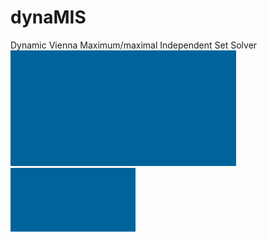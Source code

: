 # dynaMIS
Dynamic Vienna Maximum/maximal Independent Set Solver 
![Alt Text](dynamis_icon.gif)
<img src="dynamis_icon.gif" width="200">
